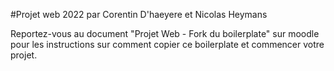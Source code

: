 #Projet web 2022 par Corentin D'haeyere et Nicolas Heymans

Reportez-vous au document "Projet Web - Fork du boilerplate" sur moodle pour les instructions sur comment copier ce boilerplate et commencer votre projet.